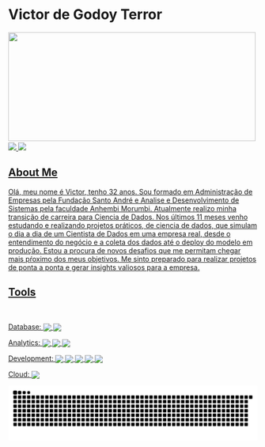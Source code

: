 # Victor de Godoy Terror

<div>
  <a href="https://github.com/VictorTerror?tab=repositories">
  <img height="220em" width="500" src=https://github-readme-stats.vercel.app/api?username=victorterror&show_icons=true&theme=tokyonight&include_all_commits=true&count_private=true"/>
</div>

<div>
  <a href="https://www.linkedin.com/in/victor-terror-828a9254/"><img src=https://img.shields.io/badge/LinkedIn-0077B5?style=for-the-badge&logo=linkedin&logoColor=white</a>
  <a href="mailto:victorterror21@gmail.com"><img src=https://img.shields.io/badge/Gmail-D14836?style=for-the-badge&logo=gmail&logoColor=white</a>                   
</div>

##

## About Me                                  

Olá, meu nome é Victor, tenho 32 anos. Sou formado em Administração de Empresas pela Fundação Santo André e Analise e Desenvolvimento de Sistemas pela faculdade Anhembi Morumbi. Atualmente realizo minha transição de carreira para Ciencia de Dados. Nos últimos 11 meses venho estudando e realizando projetos práticos, de ciencia de dados, que simulam o dia a dia de um Cientista de Dados em uma empresa real, desde o entendimento do negócio e a coleta dos dados até o deploy do modelo em produção. Estou a procura de novos desafios que me permitam chegar mais pŕoximo dos meus objetivos. Me sinto preparado para realizar projetos de ponta a ponta e gerar insights valiosos para a empresa.                     

## Tools
<div style="display": inline_block"><br>
    
    
 Database:  <img align="center" src="https://img.shields.io/badge/SQLite-07405E?style=for-the-badge&logo=sqlite&logoColor=white">
            <img align="center" src="https://img.shields.io/badge/PostgreSQL-316192?style=for-the-badge&logo=postgresql&logoColor=white">
            
    
 Analytics: <img align="center" src="https://img.shields.io/badge/Python-14354C?style=for-the-badge&logo=python&logoColor=white">
            <img align="center" src="https://img.shields.io/badge/pandas-%23150458.svg?style=for-the-badge&logo=pandas&logoColor=white">
            <img align="center" src="https://img.shields.io/badge/numpy-%23013243.svg?style=for-the-badge&logo=numpy&logoColor=white">
    
    
 Development: <img align="center" src="https://img.shields.io/badge/GitHub-100000?style=for-the-badge&logo=github&logoColor=white">
              <img align="center" src="https://img.shields.io/badge/git-%23F05033.svg?style=for-the-badge&logo=git&logoColor=white">
              <img align="center" src="https://img.shields.io/badge/Ubuntu-E95420?style=for-the-badge&logo=ubuntu&logoColor=white">
              <img align="center" src="https://img.shields.io/badge/Linux-FCC624?style=for-the-badge&logo=linux&logoColor=black">
              <img align="center" src="https://img.shields.io/badge/jupyter-%23FA0F00.svg?style=for-the-badge&logo=jupyter&logoColor=white">
    
    
 Cloud:     <img align="center" src="https://img.shields.io/badge/Heroku-430098?style=for-the-badge&logo=heroku&logoColor=white">
     
    
![Snake anamation](https://github.com/VictorTerror/victorterror/blob/output/github-contribution-grid-snake.svg)
